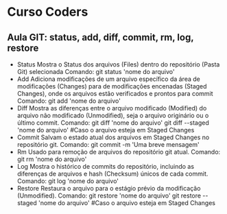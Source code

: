 # Curso Coders

## Aula GIT: status, add, diff, commit, rm, log, restore

* Status
    Mostra o Status dos arquivos (Files) dentro do repositório (Pasta Git) selecionada
    Comando:    git status 'nome do arquivo'
* Add
    Adiciona modificações de um arquivo específico da área de modificações (Changes) para de modificações encenadas (Staged Changes), onde os arquivos estão verificados e prontos para commit
    Comando:    git add 'nome do arquivo'
* Diff
    Mostra as diferenças entre o arquivo modificado (Modified) do arquivo não modificado (Unmodified), seja o arquivo originário ou o último commit.
    Comando:    git diff 'nome do arquivo'
                git diff --staged 'nome do arquivo' #Caso o arquivo esteja em Staged Changes
* Commit
    Salvam o estado atual dos arquivos em Staged Changes no repositório git.
    Comando:    git commit -m 'Uma breve mensagem'
* Rm
    Usado para remoção de arquivos do repositório git atual.
    Comando:    git rm 'nome do arquivo'
* Log
    Mostra o histórico de commits do repositório, incluindo as diferenças de arquivos e hash (Checksum) únicos de cada commit.
    Comando:    git log 'nome do arquivo'
* Restore
    Restaura o arquivo para o estágio prévio da modificação (Unmodified).
    Comando:    git restore 'nome do arquivo'
                git restore --staged 'nome do arquivo' #Caso o arquivo esteja em Staged Changes